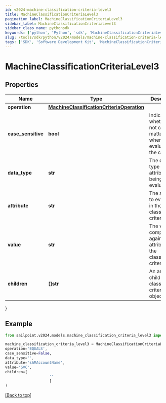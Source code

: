 ```yaml
---
id: v2024-machine-classification-criteria-level3
title: MachineClassificationCriteriaLevel3
pagination_label: MachineClassificationCriteriaLevel3
sidebar_label: MachineClassificationCriteriaLevel3
sidebar_class_name: pythonsdk
keywords: ['python', 'Python', 'sdk', 'MachineClassificationCriteriaLevel3', 'V2024MachineClassificationCriteriaLevel3'] 
slug: /tools/sdk/python/v2024/models/machine-classification-criteria-level3
tags: ['SDK', 'Software Development Kit', 'MachineClassificationCriteriaLevel3', 'V2024MachineClassificationCriteriaLevel3']
---
```


# MachineClassificationCriteriaLevel3


## Properties

Name | Type | Description | Notes
------------ | ------------- | ------------- | -------------
**operation** | [**MachineClassificationCriteriaOperation**](machine-classification-criteria-operation) |  | [optional] 
**case_sensitive** | **bool** | Indicates whether or not case matters when evaluating the criteria | [optional] [default to False]
**data_type** | **str** | The data type of the attribute being evaluated | [optional] 
**attribute** | **str** | The attribute to evaluate in the classification criteria | [optional] 
**value** | **str** | The value to compare against the attribute in the classification criteria | [optional] 
**children** | **[]str** | An array of child classification criteria objects | [optional] 
}

## Example

```python
from sailpoint.v2024.models.machine_classification_criteria_level3 import MachineClassificationCriteriaLevel3

machine_classification_criteria_level3 = MachineClassificationCriteriaLevel3(
operation='EQUALS',
case_sensitive=False,
data_type='',
attribute='sAMAccountName',
value='SVC',
children=[
                    ''
                    ]
)

```
[[Back to top]](#) 

